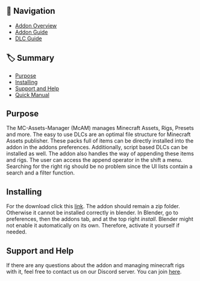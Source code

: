 
## 🧭 Navigation
* [Addon Overview](https://github.com/BlueEvilGFX/MC-Assets-Manager/blob/main/README.md)
* [Addon Guide]([#installing](https://github.com/BlueEvilGFX/MC-Assets-Manager/blob/main/addon_guide.md))
* [DLC Guide]([#support-and-help](https://github.com/BlueEvilGFX/MC-Assets-Manager/blob/main/dlc_guide.md))  


## 🏷 Summary
* [Purpose](#purpose)
* [Installing](#installing)
* [Support and Help](#support-and-help)
* [Quick Manual](#quick-manual)  

## Purpose
The MC-Assets-Manager (McAM) manages Minecraft Assets, Rigs, Presets and more. The easy to use DLCs are an optimal file structure for Minecraft Assets publisher. These packs full of items can be directly installed into the addon in the addons preferences. Additionally, script based DLCs can be installed as well. The addon also handles the way of appending these items and rigs. The user can access the append operator in the shift a menu. Searching for the right rig should be no problem since the UI lists contain a search and a filter function.

## Installing
For the download click this [link](https://github.com/BlueEvilGFX/MC-Assets-Manager/releases/latest/download/Mc_Assets_Manager.zip).
The addon should remain a zip folder. Otherwise it cannot be installed correctly in blender. In Blender, go to preferences, then the addons tab, and at the top right *install*. Blender might not enable it automatically on its own. Therefore, activate it yourself if needed.
 
## Support and Help
If there are any questions about the addon and managing minecraft rigs with it, feel free to contact us on our Discord server. You can join [here](https://discord.com/invite/3mybvgB6wE).
